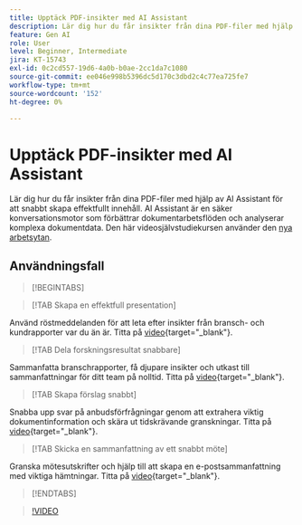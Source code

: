 ```yaml
---
title: Upptäck PDF-insikter med AI Assistant
description: Lär dig hur du får insikter från dina PDF-filer med hjälp av AI-assistenten
feature: Gen AI
role: User
level: Beginner, Intermediate
jira: KT-15743
exl-id: 0c2cd557-19d6-4a0b-b0ae-2cc1da7c1080
source-git-commit: ee046e998b5396dc5d170c3dbd2c4c77ea725fe7
workflow-type: tm+mt
source-wordcount: '152'
ht-degree: 0%

---
```


# Upptäck PDF-insikter med AI Assistant

Lär dig hur du får insikter från dina PDF-filer med hjälp av AI Assistant för att snabbt skapa effektfullt innehåll. AI Assistant är en säker konversationsmotor som förbättrar dokumentarbetsflöden och analyserar komplexa dokumentdata. Den här videosjälvstudiekursen använder den [nya arbetsytan](new-workspace.md).

## Användningsfall

>[!BEGINTABS]

>[!TAB Skapa en effektfull presentation]

Använd röstmeddelanden för att leta efter insikter från bransch- och kundrapporter var du än är. Titta på [video](https://video.tv.adobe.com/v/3428811?quality=12&learn=on&hidetitle=true){target="_blank"}.

>[!TAB Dela forskningsresultat snabbare]

Sammanfatta branschrapporter, få djupare insikter och utkast till sammanfattningar för ditt team på nolltid. Titta på [video](https://video.tv.adobe.com/v/3427286?quality=12&learn=on&hidetitle=true){target="_blank"}.

>[!TAB Skapa förslag snabbt]

Snabba upp svar på anbudsförfrågningar genom att extrahera viktig dokumentinformation och skära ut tidskrävande granskningar. Titta på [video](https://video.tv.adobe.com/v/3428639?quality=12&learn=on&hidetitle=true){target="_blank"}.

>[!TAB Skicka en sammanfattning av ett snabbt möte]

Granska mötesutskrifter och hjälp till att skapa en e-postsammanfattning med viktiga hämtningar. Titta på [video](https://video.tv.adobe.com/v/3427292?quality=12&learn=on&hidetitle=true){target="_blank"}.

>[!ENDTABS]

>[!VIDEO](https://video.tv.adobe.com/v/3430512?enablevpops&quality=12&learn=on&hidetitle=true)
